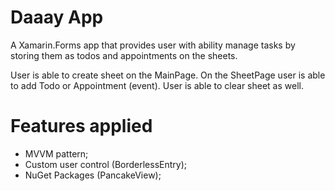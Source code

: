 # Daaay App

A Xamarin.Forms app that provides user with ability manage tasks by storing them as todos and appointments on the sheets.

User is able to create sheet on the MainPage. On the SheetPage user is able to add Todo or Appointment (event). User is able to clear sheet as well.

# Features applied

- MVVM pattern;
- Custom user control (BorderlessEntry); 
- NuGet Packages (PancakeView);
